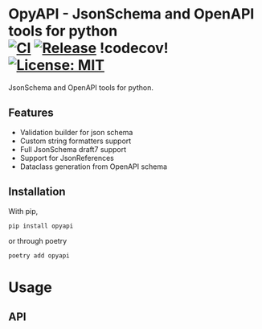 # OpyAPI - JsonSchema and OpenAPI tools for python <br> [![CI](https://github.com/kodemore/opyapi/actions/workflows/main.yaml/badge.svg)](https://github.com/kodemore/opyapi/actions/workflows/main.yaml) [![Release](https://github.com/kodemore/opyapi/actions/workflows/release.yml/badge.svg)](https://github.com/kodemore/opyapi/actions/workflows/release.yml) !codecov! [![License: MIT](https://img.shields.io/badge/License-MIT-yellow.svg)](https://opensource.org/licenses/MIT)
JsonSchema and OpenAPI tools for python.

## Features
- Validation builder for json schema
- Custom string formatters support
- Full JsonSchema draft7 support
- Support for JsonReferences
- Dataclass generation from OpenAPI schema

## Installation

With pip,
```shell
pip install opyapi
```
or through poetry
```shell
poetry add opyapi
```

# Usage

## API
